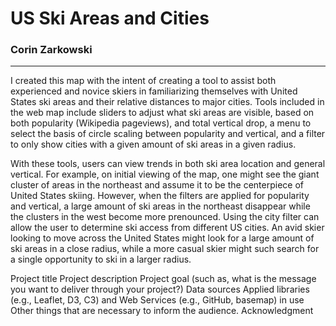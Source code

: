 # US Ski Areas and Cities

### Corin Zarkowski

---

I created this map with the intent of creating a tool to assist both experienced and novice skiers in familiarizing themselves with United States ski areas and their relative distances to major cities. Tools included in the web map include sliders to adjust what ski areas are visible, based on both popularity (Wikipedia pageviews), and total vertical drop, a menu to select the basis of circle scaling between popularity and vertical, and a filter to only show cities with a given amount of ski areas in a given radius.

With these tools, users can view trends in both ski area location and general vertical. For example, on initial viewing of the map, one might see the giant cluster of areas in the northeast and assume it to be the centerpiece of United States skiing. However, when the filters are applied for popularity and vertical, a large amount of ski areas in the northeast disappear while the clusters in the west become more prenounced. Using the city filter can allow the user to determine ski access from different US cities. An avid skier looking to move across the United States might look for a large amount of ski areas in a close radius, while a more casual skier might such search for a single opportunity to ski in a larger radius.

Project title
Project description
Project goal (such as, what is the message you want to deliver through your project?)
Data sources
Applied libraries (e.g., Leaflet, D3, C3) and Web Services (e.g., GitHub, basemap) in use
Other things that are necessary to inform the audience.
Acknowledgment
